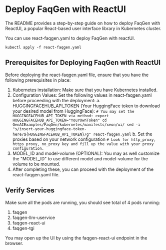 # Deploy FaqGen with ReactUI

The README provides a step-by-step guide on how to deploy FaqGen with ReactUI, a popular React-based user interface library in Kubernetes cluster.

You can use react-faqgen.yaml to deploy FaqGen with reactUI.
```
kubectl apply -f react-faqgen.yaml
```

## Prerequisites for Deploying FaqGen with ReactUI
Before deploying the react-faqgen.yaml file, ensure that you have the following prerequisites in place:

1. Kubernetes installation: Make sure that you have Kubernetes installed.
2. Configuration Values: Set the following values in react-faqgen.yaml before proceeding with the deployment:
    a. HUGGINGFACEHUB_API_TOKEN (Your HuggingFace token to download your desired model from HuggingFace):
       ```
       # You may set the HUGGINGFACEHUB_API_TOKEN via method:
       export HUGGINGFACEHUB_API_TOKEN="YourOwnToken"
       cd GenAIExamples/FaqGen/kubernetes/manifests/xeon/ui/
       sed -i "s/insert-your-huggingface-token-here/${HUGGINGFACEHUB_API_TOKEN}/g" react-faqgen.yaml
       ```
    b. Set the proxies based on your network configuration
       ```
       # Look for http_proxy, https_proxy, no_proxy key and fill up the value with your proxy configuration.
       ```
3. MODEL_ID and model-volume (OPTIONAL): You may as well customize the "MODEL_ID" to use different model and model-volume for the volume to be mounted.
4. After completing these, you can proceed with the deployment of the react-faqgen.yaml file.

## Verify Services
Make sure all the pods are running, you should see total of 4 pods running:
1. faqgen
2. faqgen-llm-uservice
3. faqgen-react-ui
4. faqgen-tgi

You may open up the UI by using the faqgen-react-ui endpoint in the browser.
